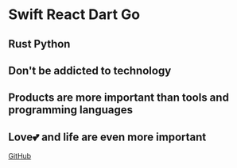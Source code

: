 # Swift React Dart Go

## Rust Python

## Don't be addicted to technology

## Products are more important than tools and programming languages

## Love💕 and life are even more important

[GitHub](https://github.com/ericliuhusky)